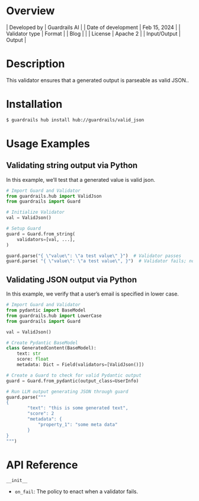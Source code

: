 # Overview

| Developed by | Guardrails AI |
| Date of development | Feb 15, 2024 |
| Validator type | Format |
| Blog |  |
| License | Apache 2 |
| Input/Output | Output |

# Description

This validator ensures that a generated output is parseable as valid JSON..

# Installation

```bash
$ guardrails hub install hub://guardrails/valid_json
```

# Usage Examples

## Validating string output via Python

In this example, we’ll test that a generated value is valid json.

```python
# Import Guard and Validator
from guardrails.hub import ValidJson
from guardrails import Guard

# Initialize Validator
val = ValidJson()

# Setup Guard
guard = Guard.from_string(
    validators=[val, ...],
)

guard.parse("{ \"value\": \"a test value\" }")  # Validator passes
guard.parse( "{ \"value\": \"a test value\", }")  # Validator fails; note the trailing comma
```

## Validating JSON output via Python

In this example, we verify that a user’s email is specified in lower case.

```python
# Import Guard and Validator
from pydantic import BaseModel
from guardrails.hub import LowerCase
from guardrails import Guard

val = ValidJson()

# Create Pydantic BaseModel
class GeneratedContent(BaseModel):
    text: str
    score: float
    metadata: Dict = Field(validators=[ValidJson()])

# Create a Guard to check for valid Pydantic output
guard = Guard.from_pydantic(output_class=UserInfo)

# Run LLM output generating JSON through guard
guard.parse("""
{
		"text": "this is some generated text",
        "score": 2
		"metadata": {
            "property_1": "some meta data"
        }
}
""")
```

# API Reference

`__init__`
- `on_fail`: The policy to enact when a validator fails.